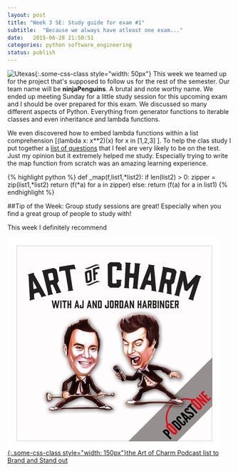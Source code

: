 ```yaml
---
layout: post
title: "Week 3 SE: Study guide for exam #1"
subtitle:  "Because we always have atleast one exam..."
date:   2015-06-28 21:50:51
categories: python software_engineering
status: publish
---
```


 ![Utexas](https://www.utexas.edu/sites/default/files/images/Trademarked_Silhouette2.jpg){:.some-css-class style="width: 50px"} This week we teamed up for the project that's supposed to follow us for the rest of the semester. Our team name will be __ninjaPenguins__. A brutal and note worthy name. We ended up meeting Sunday for a little study session for this upcoming exam and I should be over prepared for this exam. We discussed so many different aspects of Python. Everything from generator functions to iterable classes and even inheritance and lambda functions. 

We even discovered how to embed lambda functions within a list comprehension [(lambda x: x**2)(x) for x in [1,2,3] ].  To help the clas study I put together a [list of questions][list] that I feel are very likely to be on the test. Just my opinion but it extremely helped me study. Especially trying to write the map function from scratch was an amazing learning experience. 


{% highlight python %}
def _map(f,list1,*list2):
    if len(list2) > 0:
        zipper = zip(list1,*list2)
        return (f(*a) for a in zipper)
    else:
        return (f(a) for a in list1)
{% endhighlight %}


##Tip of the Week:
Group study sessions are great! Especially when you find a great group of people to study with! 


This week I definitely recommend  

[![](/static/ArtofCharm.png){:.some-css-class style="width: 150px"}the Art of Charm Podcast list to Brand and Stand out][art]


[sphere]: http://www.spoj.com/problems/PFDEP/
[list]:http://nbviewer.ipython.org/gist/marek5050/deeeb7bd2215a68dc298
[art]:https://itunes.apple.com/us/podcast/419-dorie-clark-brand-stand/id212382281?i=345528538&mt=2